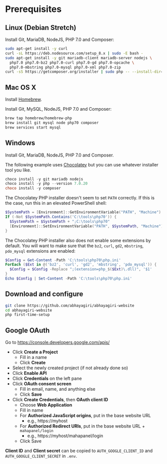 
# Prerequisites

## Linux (Debian Stretch)

Install Git, MariaDB, NodeJS, PHP 7.0 and Composer:

```sh
sudo apt-get install -y curl
curl -sL https://deb.nodesource.com/setup_8.x | sudo -E bash -
sudo apt-get install -y git mariadb-client mariadb-server nodejs \
  php7.0 php7.0-bz2 php7.0-curl php7.0-gd php7.0-opcache \
  php7.0-mbstring php7.0-mysql php7.0-xml php7.0-zip
curl -sS https://getcomposer.org/installer | sudo php -- --install-dir=/usr/local/bin --filename=composer
```

## Mac OS X

Install [Homebrew](http://brew.sh/).

Install Git, MySQL, NodeJS, PHP 7.0 and Composer:

```sh
brew tap homebrew/homebrew-php
brew install git mysql node php70 composer
brew services start mysql
```

## Windows

Install Git, MariaDB, NodeJS, PHP 7.0 and Composer.

The following example uses [Chocolatey](https://chocolatey.org/install) but you can use whatever installer tool you like.

```powershell
choco install -y git mariadb nodejs
choco install -y php --version 7.0.20
choco install -y composer
```

The Chocolatey PHP installer doesn't seem to set `PATH` correctly. If this is the case, run this in an elevated PowerShell shell:

```powershell
$SystemPath = [Environment]::GetEnvironmentVariable("PATH", "Machine")
If (-Not $SystemPath.Contains('C:\tools\php70')) {
  $SystemPath = $SystemPath + ";C:\tools\php70"
  [Environment]::SetEnvironmentVariable("PATH", $SystemPath, "Machine")
}
```

The Chocolatey PHP installer also does not enable some extensions by default. You will want to make sure that the `bz2`, `curl`, `gd2`, `mbstring`, `pdo_mysql` extensions are enabled:

```powershell
$Config = Get-Content -Path 'C:\tools\php70\php.ini'
ForEach ($Ext in @('bz2', 'curl', 'gd2', 'mbstring', 'pdo_mysql')) {
  $Config = $Config -Replace ";(extension=php_$($Ext)\.dll)", '$1'
}
Echo $Config | Set-Content -Path 'C:\tools\php70\php.ini'
```

## Download and configure

```sh
git clone https://github.com/abhayagiri/abhayagiri-website
cd abhayagiri-website
php first-time-setup
```

## Google OAuth

Go to https://console.developers.google.com/apis/

- Click **Create a Project**
  - Fill in a name
  - Click **Create**
- Select the newly created project (if not already done so)
- Click **Enable API**
- Click **Credentials** on the left pane
- Click **OAuth consent screen**
  - Fill in email, name, and anything else
  - Click **Save**
- Click **Create Credentials**, then **OAuth client ID**
  - Choose **Web Application**
  - Fill in name
  - For **Authorized JavaScript origins**, put in the base website URL
    - e.g., https://myhost
  - For **Authorized Redirect URIs**, put in the base website URL + `mahapanel/login`
    - e.g., https://myhost/mahapanel/login
  - Click Save

**Client ID** and **Client secret** can be copied to `AUTH_GOOGLE_CLIENT_ID` and `AUTH_GOOGLE_CLIENT_SECRET` in `.env`.
